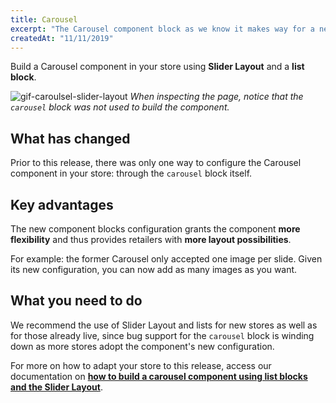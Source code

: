 ```yaml
---
title: Carousel 
excerpt: "The Carousel component block as we know it makes way for a new Carousel configuration that uses Slider Layout. The more component flexibility, the more customization options available to you."
createdAt: "11/11/2019"
---
```


Build a Carousel component in your store using **Slider Layout** and a **list block**. 

![gif-caroulsel-slider-layout](https://user-images.githubusercontent.com/52087100/68598106-ea34b500-047c-11ea-8f69-0b05cf81e6a1.gif)
_When inspecting the page, notice that the `carousel` block was not used to build the component._ 

## What has changed

Prior to this release, there was only one way to configure the Carousel component in your store: through the `carousel` block itself. 

## Key advantages 

The new component blocks configuration grants the component **more flexibility** and thus provides retailers with **more layout possibilities**.

For example: the former Carousel only accepted one image per slide. Given its new configuration, you can now add as many images as you want.

## What you need to do 

We recommend the use of Slider Layout and lists for new stores as well as for those already live, since bug support for the `carousel` block is winding down as more stores adopt the component's new configuration.

For more on how to adapt your store to this release, access our documentation on [**how to build a carousel component using list blocks and the Slider Layout**](https://vtex.io/docs/recipes/layout/building-a-carousel-through-lists-and-slider-layout).
